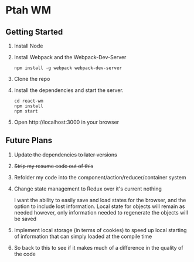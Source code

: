 # Ptah WM 
## Getting Started
1. Install Node
2. Install Webpack and the Webpack-Dev-Server

    ```
    npm install -g webpack webpack-dev-server
    ```
3. Clone the repo
4. Install the dependencies and start the server.

    ```
    cd react-wm
    npm install
    npm start
    ```
5. Open http://localhost:3000 in your browser

## Future Plans

1. ~~Update the dependencies to later versions~~
2. ~~Strip my resume code out of this~~
2. Refolder my code into the component/action/reducer/container system
3. Change state management to Redux over it's current nothing

   I want the ability to easily save and load states for the 
   browser, and the option to include lost information. Local state
   for objects will remain as needed however, only information needed to
   regenerate the objects will be saved
   
4. Implement local storage (in terms of cookies) to speed up local
   starting of information that can simply loaded at the compile time
   
5. So back to this to see if it makes much of a difference in the
   quality of the code 




